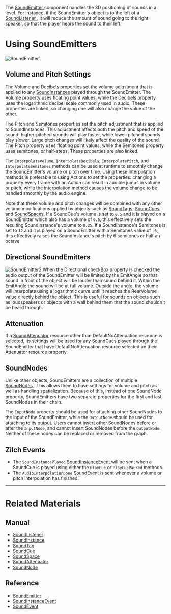 The [ SoundEmitter ](https://github.com/ArendDanielek/ZeroDocsTest/blob/master/code_reference/class_reference/soundemitter.markdown) component handles the 3D positioning of sounds in a level. For instance, if the SoundEmitter's object is to the left of a [SoundListener ](https://github.com/ArendDanielek/ZeroDocsTest/blob/master/zero_editor_documentation/zeromanual/audio/soundlistener.markdown), it will reduce the amount of sound going to the right speaker, so that the player hears the sound to their left. 

 # Using SoundEmitters


![SoundEmitter1](https://media.githubusercontent.com/media/zeroengineteam/ZeroFiles/master/doc_files/47924.png)


 ## Volume and Pitch Settings

The Volume  and Decibels  properties set the volume adjustment that is applied to any [SoundInstances](https://github.com/ArendDanielek/ZeroDocsTest/blob/master/zero_editor_documentation/zeromanual/audio/soundinstance.markdown) played through the SoundEmitter. The Volume  property uses floating point values, while the Decibels  property uses the logarithmic decibel scale commonly used in audio. These properties are linked, so changing one will also change the value of the other. 

The Pitch  and Semitones  properties set the pitch adjustment that is applied to SoundInstances. This adjustment affects both the pitch and speed of the sound: higher-pitched sounds will play faster, while lower-pitched sounds play slower. Large pitch changes will likely affect the quality of the sound. The Pitch  property uses floating point values, while the Semitones  property uses semitones, or half-steps. These properties are also linked.

The `InterpolateVolume`, `InterpolateDecibels`, `InterpolatePitch`, and `InterpolateSemitones` methods can be used at runtime to smoothly change the SoundEmitter's volume or pitch over time. Using these interpolation methods is preferable to using Actions to set the properties: changing a property every frame with an Action can result in audible jumps in volume or pitch, while the interpolation method causes the volume change to be handled smoothly by the audio engine.

Note that these volume and pitch changes will be combined with any other volume modifications applied by objects such as [SoundTags](https://github.com/ArendDanielek/ZeroDocsTest/blob/master/zero_editor_documentation/zeromanual/audio/soundtag.markdown), [SoundCues](https://github.com/ArendDanielek/ZeroDocsTest/blob/master/zero_editor_documentation/zeromanual/audio/soundcue.markdown), and [SoundSpaces](https://github.com/ArendDanielek/ZeroDocsTest/blob/master/zero_editor_documentation/zeromanual/audio/soundspace.markdown). If a SoundCue's volume is set to `0.5` and it is played on a SoundEmitter which also has a volume of `0.5`, this effectively sets the resulting SoundInstance's volume to `0.25`. If a SoundInstance's Semitones is set to `12` and it is played on a SoundEmitter with a Semitones value of `-6`, this effectively raises the SoundInstance's pitch by 6 semitones or half an octave. 

 ## Directional SoundEmitters



![SoundEmitter2](https://media.githubusercontent.com/media/zeroengineteam/ZeroFiles/master/doc_files/47926.png) When the Directional checkBox property is checked the audio output of the SoundEmitter will be limited by the EmitAngle  so that sound in front of the object will be louder than sound behind it. Within the EmitAngle   the sound will be at full volume. Outside the angle, the volume will interpolate using a logarithmic curve until it reaches the RearVolume  value directly behind the object. This is useful for sounds on objects such as loudspeakers or objects with a wall behind them that the sound shouldn't be heard through.


 ## Attenuation

If a [SoundAttenuator](https://github.com/ArendDanielek/ZeroDocsTest/blob/master/zero_editor_documentation/zeromanual/audio/soundattenuator.markdown) resource other than DefaultNoAttenuation resource is selected, its settings will be used for any SoundCues played through the SoundEmitter that have DefaultNoAttenuation resource selected on their Attenuator resource property. 

 ## SoundNodes

Unlike other objects, SoundEmitters are a collection of multiple [SoundNodes ](https://github.com/ArendDanielek/ZeroDocsTest/blob/master/zero_editor_documentation/zeromanual/audio/soundnode.markdown). This allows them to have settings for volume and pitch as well as handling spatialization. Because of this, instead of one SoundNode property, SoundEmitters have two separate properties for the first and last SoundNodes in their chain. 

The `InputNode` property should be used for attaching other SoundNodes to the input of the SoundEmitter, while the `OutputNode` should be used for attaching to its output. Users cannot insert other SoundNodes before or after the `InputNode`, and cannot insert SoundNodes before the `OutputNode`. Neither of these nodes can be replaced or removed from the graph.

 ##  Zilch Events

- The `SoundInstancePlayed` [ SoundInstanceEvent  ](https://github.com/ArendDanielek/ZeroDocsTest/blob/master/code_reference/class_reference/soundinstanceevent.markdown) will be sent when a SoundCue is played using either the `PlayCue` or `PlayCuePaused` methods. 
- The `AudioInterpolationDone` [ SoundEvent  ](https://github.com/ArendDanielek/ZeroDocsTest/blob/master/code_reference/class_reference/soundevent.markdown) is sent whenever a volume or pitch interpolation has finished.

---
 # Related Materials

 ## Manual

- [SoundListener ](https://github.com/ArendDanielek/ZeroDocsTest/blob/master/zero_editor_documentation/zeromanual/audio/soundlistener.markdown)
- [SoundInstance ](https://github.com/ArendDanielek/ZeroDocsTest/blob/master/zero_editor_documentation/zeromanual/audio/soundinstance.markdown)
- [SoundTag ](https://github.com/ArendDanielek/ZeroDocsTest/blob/master/zero_editor_documentation/zeromanual/audio/soundtag.markdown)
- [SoundCue ](https://github.com/ArendDanielek/ZeroDocsTest/blob/master/zero_editor_documentation/zeromanual/audio/soundcue.markdown)
- [SoundSpace ](https://github.com/ArendDanielek/ZeroDocsTest/blob/master/zero_editor_documentation/zeromanual/audio/soundspace.markdown)
- [SoundAttenuator ](https://github.com/ArendDanielek/ZeroDocsTest/blob/master/zero_editor_documentation/zeromanual/audio/soundattenuator.markdown)
- [SoundNode ](https://github.com/ArendDanielek/ZeroDocsTest/blob/master/zero_editor_documentation/zeromanual/audio/soundnode.markdown)

 ## Reference

- [ SoundEmitter ](https://github.com/ArendDanielek/ZeroDocsTest/blob/master/code_reference/class_reference/soundemitter.markdown)
- [ SoundInstanceEvent  ](https://github.com/ArendDanielek/ZeroDocsTest/blob/master/code_reference/class_reference/soundinstanceevent.markdown) 
- [ SoundEvent  ](https://github.com/ArendDanielek/ZeroDocsTest/blob/master/code_reference/class_reference/soundevent.markdown)  
  
  
  
  
  
  
  

 